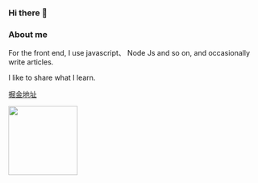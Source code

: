 ### Hi there 👋

<!--
**senfish/senfish** is a ✨ _special_ ✨ repository because its `README.md` (this file) appears on your GitHub profile.

Here are some ideas to get you started:

- 🔭 I’m currently working on ...
- 🌱 I’m currently learning ...
- 👯 I’m looking to collaborate on ...
- 🤔 I’m looking for help with ...
- 💬 Ask me about ...
- 📫 How to reach me: ...
- 😄 Pronouns: ...
- ⚡ Fun fact: ...
-->
### About me

For the front end, I use javascript、 Node Js and so on, and occasionally write articles.

I like to share what I learn.

[掘金地址](https://juejin.cn/user/3861140569077950/posts)

<img align="" height="137px" src="https://github-readme-stats.vercel.app/api?username=senfish&theme=buefy" />
<!-- <img align="" height="137px" src="https://github-readme-stats.vercel.app/api/top-langs/?username=senfish&hide_title=true&hide_border=true&layout=compact&theme=merko" /> -->
